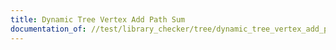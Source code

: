 ```yaml
---
title: Dynamic Tree Vertex Add Path Sum
documentation_of: //test/library_checker/tree/dynamic_tree_vertex_add_path_sum.test.py
---
```


